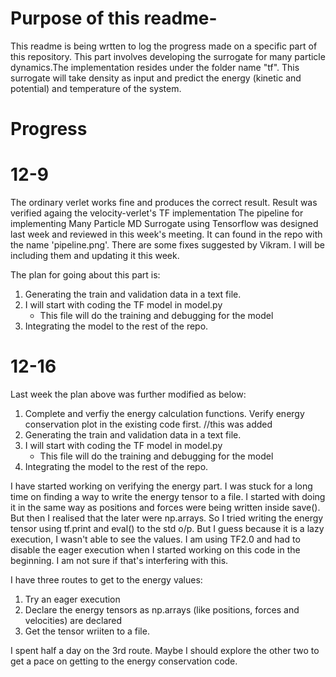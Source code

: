 
# Purpose of this readme-
This readme is being wrtten to log the progress made on a specific part of this repository. This part involves developing the surrogate for many particle dynamics.The implementation resides under the folder name "tf". This surrogate will take density as input and predict the energy (kinetic and potential) and temperature of the system.

# Progress
# 12-9
The ordinary verlet works fine and produces the correct result. Result was verified againg the velocity-verlet's TF implementation
The pipeline for implementing Many Particle MD Surrogate using Tensorflow was designed last week and reviewed in this week's meeting. It can found in the repo with the name 'pipeline.png'. There are some fixes suggested by Vikram. I will be including them and updating it this week.


The plan for going about this part is: 
1. Generating the train and validation data in a text file.
2. I will start with coding the TF model in model.py
    - This file will do the training and debugging for the model
3. Integrating the model to the rest of the repo. 


# 12-16
Last week the plan above was further modified as below:
1. Complete and verfiy the energy calculation functions. Verify energy conservation plot in the existing code first.                //this was added
2. Generating the train and validation data in a text file.
3. I will start with coding the TF model in model.py
    - This file will do the training and debugging for the model
4. Integrating the model to the rest of the repo.

I have started working on verifying the energy part. I was stuck for a long time on finding a way to write the energy tensor to a file. I started with doing it in the same way as positions and forces were being written inside save(). But then I realised that the later were np.arrays. So I tried writing the energy tensor using tf.print and eval() to the std o/p. But I guess because it is a lazy execution, I wasn't able to see the values. I am using TF2.0 and had to disable the eager execution when I started working on this code in the beginning. I am not sure if that's interfering with this.

I have three routes to get to the energy values:
1. Try an eager execution
2. Declare the energy tensors as np.arrays (like positions, forces and velocities) are declared
3. Get the tensor wriiten to a file.

I spent half a day on the 3rd route. Maybe I should explore the other two to get a pace on getting to the energy conservation code.
